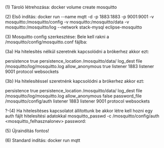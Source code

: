 (1) Tároló létrehozása:
docker volume create mosquitto

(2) Első indítás:
docker run --name mqtt -d -p 1883:1883 -p 9001:9001 -v mosquitto:/mosquitto/config -v mosquitto:/mosquitto/data -v mosquitto:/mosquitto/log --network stack-mysql eclipse-mosquitto

(3) Mosquitto config szerkesztése:
Bele kell rakni a /mosquitto/config/mosquitto.conf fájlba:

(3a) Ha hitelesítés nélkül szeretnék kapcsolódni a brókerhez akkor ezt:

persistence true
persistence_location /mosquitto/data/
log_dest file /mosquitto/log/mosquitto.log
allow_anonymous true
listener 1883
listener 9001
protocol websockets

(3b) Ha hitelesítéssel szeretnénk kapcsolódni a brókerhez akkor ezt:

persistence true
persistence_location /mosquitto/data/
log_dest file /mosquitto/log/mosquitto.log
allow_anonymous false
password_file /mosquitto/config/auth
listener 1883
listener 9001
protocol websockets

?-(4) Ha hitelesítéses kapcsolatot állítottunk be akkor létre kell hozni egy auth fájlt hitelesítési adatokkal
mosquitto_passwd -c /mosquitto/config/auth <mosquitto_felhasznalonev>
password: <akarmi>

(5) Újraindítás fontos!

(6) Standard indítás:
docker run mqtt